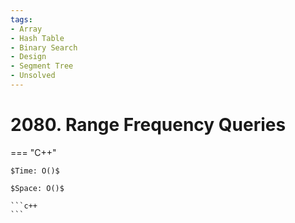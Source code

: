 ```yaml
---
tags:
- Array
- Hash Table
- Binary Search
- Design
- Segment Tree
- Unsolved
---
```



# 2080. Range Frequency Queries

=== "C++"

    $Time: O()$

    $Space: O()$

    ```c++
    ```